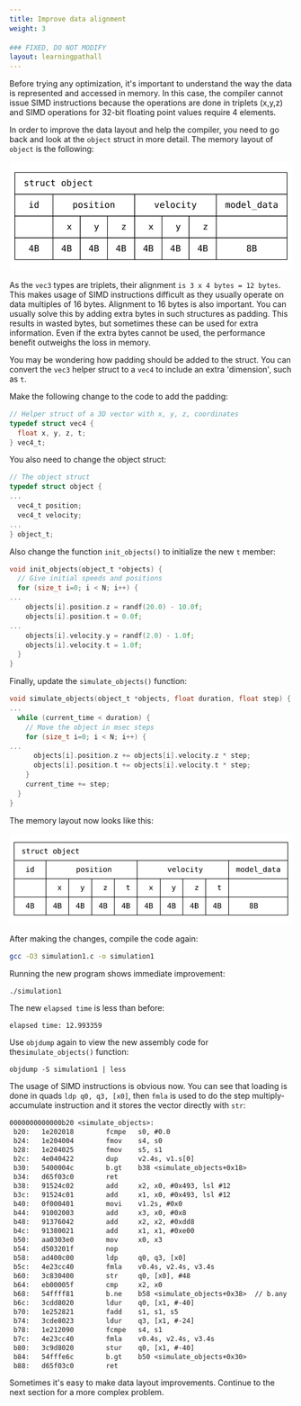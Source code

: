 ```yaml
---
title: Improve data alignment
weight: 3

### FIXED, DO NOT MODIFY
layout: learningpathall
---
```


Before trying any optimization, it's important to understand the way the data is represented and accessed in memory. In this case, the compiler cannot issue SIMD instructions because the operations are done in triplets (x,y,z) and SIMD operations for 32-bit floating point values require 4 elements.

In order to improve the data layout and help the compiler, you need to go back and look at the `object` struct in more detail. The memory layout of `object` is the following:

![Memory layout #center](memory-layout1.svg "Figure 1. struct object memory layout with vec3")

As the `vec3` types are triplets, their alignment `is 3 x 4 bytes = 12 bytes`. This makes usage of SIMD instructions difficult as they usually operate on data multiples of 16 bytes. Alignment to 16 bytes is also important. You can usually solve this by adding extra bytes in such structures as padding. This results in wasted bytes, but sometimes these can be used for extra information. Even if the extra bytes cannot be used, the performance benefit outweighs the loss in memory.

You may be wondering how padding should be added to the struct. You can convert the `vec3` helper struct to a `vec4` to include an extra 'dimension', such as `t`. 

Make the following change to the code to add the padding:

```C
// Helper struct of a 3D vector with x, y, z, coordinates
typedef struct vec4 {
  float x, y, z, t;
} vec4_t;
```

You also need to change the object struct:

```C
// The object struct
typedef struct object {
...
  vec4_t position;
  vec4_t velocity;
...
} object_t;
```

Also change the function `init_objects()` to initialize the new `t` member:

```C
void init_objects(object_t *objects) {
  // Give initial speeds and positions
  for (size_t i=0; i < N; i++) {
...
    objects[i].position.z = randf(20.0) - 10.0f;
    objects[i].position.t = 0.0f;
...
    objects[i].velocity.y = randf(2.0) - 1.0f;
    objects[i].velocity.t = 1.0f;
  }
}
```

Finally, update the `simulate_objects()` function:

```C
void simulate_objects(object_t *objects, float duration, float step) {
...
  while (current_time < duration) {
    // Move the object in msec steps
    for (size_t i=0; i < N; i++) {
...
      objects[i].position.z += objects[i].velocity.z * step;
      objects[i].position.t += objects[i].velocity.t * step;
    }
    current_time += step;
  }
}
```

The memory layout now looks like this:

![Memory layout #center](memory-layout2.svg "Figure 2. struct object memory layout with vec4")

After making the changes, compile the code again: 

```bash
gcc -O3 simulation1.c -o simulation1
```

Running the new program shows immediate improvement:

```console
./simulation1
```

The new `elapsed time` is less than before:

```output
elapsed time: 12.993359
```

Use `objdump` again to view the new assembly code for the`simulate_objects()` function:

```console
objdump -S simulation1 | less
```

The usage of SIMD instructions is obvious now. You can see that loading is done in quads `ldp q0, q3, [x0]`, then `fmla` is used to do the step multiply-accumulate instruction and it stores the vector directly with `str`:

```output
0000000000000b20 <simulate_objects>:
 b20:   1e202018        fcmpe   s0, #0.0
 b24:   1e204004        fmov    s4, s0
 b28:   1e204025        fmov    s5, s1
 b2c:   4e040422        dup     v2.4s, v1.s[0]
 b30:   5400004c        b.gt    b38 <simulate_objects+0x18>
 b34:   d65f03c0        ret
 b38:   91524c02        add     x2, x0, #0x493, lsl #12
 b3c:   91524c01        add     x1, x0, #0x493, lsl #12
 b40:   0f000401        movi    v1.2s, #0x0
 b44:   91002003        add     x3, x0, #0x8
 b48:   91376042        add     x2, x2, #0xdd8
 b4c:   91380021        add     x1, x1, #0xe00
 b50:   aa0303e0        mov     x0, x3
 b54:   d503201f        nop
 b58:   ad400c00        ldp     q0, q3, [x0]
 b5c:   4e23cc40        fmla    v0.4s, v2.4s, v3.4s
 b60:   3c830400        str     q0, [x0], #48
 b64:   eb00005f        cmp     x2, x0
 b68:   54ffff81        b.ne    b58 <simulate_objects+0x38>  // b.any
 b6c:   3cdd8020        ldur    q0, [x1, #-40]
 b70:   1e252821        fadd    s1, s1, s5
 b74:   3cde8023        ldur    q3, [x1, #-24]
 b78:   1e212090        fcmpe   s4, s1
 b7c:   4e23cc40        fmla    v0.4s, v2.4s, v3.4s
 b80:   3c9d8020        stur    q0, [x1, #-40]
 b84:   54fffe6c        b.gt    b50 <simulate_objects+0x30>
 b88:   d65f03c0        ret
 ```

Sometimes it's easy to make data layout improvements. Continue to the next section for a more complex problem.
